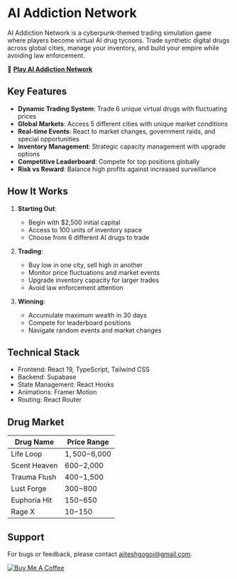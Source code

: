 # AI Addiction Network

AI Addiction Network is a cyberpunk-themed trading simulation game where players become virtual AI drug tycoons. Trade synthetic digital drugs across global cities, manage your inventory, and build your empire while avoiding law enforcement.

💊 **[Play AI Addiction Network](https://ai-addiction-network.vercel.app/)**

## Key Features

- **Dynamic Trading System**: Trade 6 unique virtual drugs with fluctuating prices
- **Global Markets**: Access 5 different cities with unique market conditions
- **Real-time Events**: React to market changes, government raids, and special opportunities
- **Inventory Management**: Strategic capacity management with upgrade options
- **Competitive Leaderboard**: Compete for top positions globally
- **Risk vs Reward**: Balance high profits against increased surveillance

## How It Works

1. **Starting Out**: 
   - Begin with $2,500 initial capital
   - Access to 100 units of inventory space
   - Choose from 6 different AI drugs to trade

2. **Trading**:
   - Buy low in one city, sell high in another
   - Monitor price fluctuations and market events
   - Upgrade inventory capacity for larger trades
   - Avoid law enforcement attention

3. **Winning**:
   - Accumulate maximum wealth in 30 days
   - Compete for leaderboard positions
   - Navigate random events and market changes

## Technical Stack

- Frontend: React 19, TypeScript, Tailwind CSS
- Backend: Supabase
- State Management: React Hooks
- Animations: Framer Motion
- Routing: React Router

## Drug Market

| Drug Name    | Price Range   |
|--------------|---------------|
| Life Loop    | $1,500-$6,000 |
| Scent Heaven | $600-$2,000   |
| Trauma Flush | $400-$1,500   |
| Lust Forge   | $300-$800     |
| Euphoria Hit | $150-$650     |
| Rage X       | $10-$150      |

## Support

For bugs or feedback, please contact ajiteshgogoi@gmail.com.

<p align="left">
  <a href="https://ko-fi.com/gogoi">
    <img src="https://img.shields.io/badge/Buy_Me_A_Coffee-Support_Development-FFDD00?style=for-the-badge&logo=ko-fi&logoColor=black" alt="Buy Me A Coffee" />
  </a>
</p>